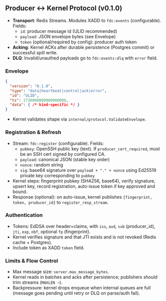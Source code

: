 ## Producer ↔ Kernel Protocol (v0.1.0)

- **Transport**: Redis Streams. Modules XADD to `fdc:events` (configurable). Fields:
  - `id`: producer message id (ULID recommended)
  - `payload`: JSON envelope bytes (see Envelope)
  - `token` (optional/required by config): producer auth token
- **Acking**: Kernel ACKs after durable persistence (Postgres commit) or successful spill write.
- **DLQ**: Invalid/unauthed payloads go to `fdc:events:dlq` with `error` field.

### Envelope
```json
{
  "version": "0.1.0",
  "type": "data|heartbeat|control|ack|error",
  "id": "ULID",
  "ts": 1730000000000000000,
  "data": { /* kind-specific */ }
}
```
- Kernel validates shape via `internal/protocol.ValidateEnvelope`.

### Registration & Refresh
- Stream: `fdc:register` (configurable). Fields:
  - `pubkey`: OpenSSH public key (text). If `producer_cert_required`, must be an SSH cert signed by configured CA.
  - `payload`: canonical JSON (stable key order)
  - `nonce`: random string
  - `sig`: base64 signature over `payload + "." + nonce` using Ed25519 private key corresponding to `pubkey`
- Kernel steps: fingerprint pubkey (SHA256, base64), verify signature, upsert key, record registration, auto-issue token if key approved and bound.
- Response (optional): on auto-issue, kernel publishes `{fingerprint, token, producer_id}` to `register_resp_stream`.

### Authentication
- Tokens: EdDSA over header+claims, with `iss`, `aud`, `sub` (producer_id), `jti`, `exp`, `nbf`, optional `fp` (fingerprint).
- Kernel verifies signature and that JTI exists and is not revoked (Redis cache + Postgres).
- Include token as XADD `token` field.

### Limits & Flow Control
- Max message size: `server.max_message_bytes`.
- Kernel reads in batches and acks after persistence; publishers should trim streams (`MAXLEN ~`).
- Backpressure: kernel drops enqueue when internal queues are full (message goes pending until retry or DLQ on parse/auth fail).
